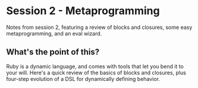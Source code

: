 # Session 2 - Metaprogramming
Notes from session 2, featuring a review of blocks and closures, some easy metaprogramming, and an eval wizard.

## What's the point of this?
Ruby is a dynamic language, and comes with tools that let you bend it to your will. Here's a quick review of the basics of blocks and closures, plus four-step evolution of a DSL for dynamically defining behavior. 